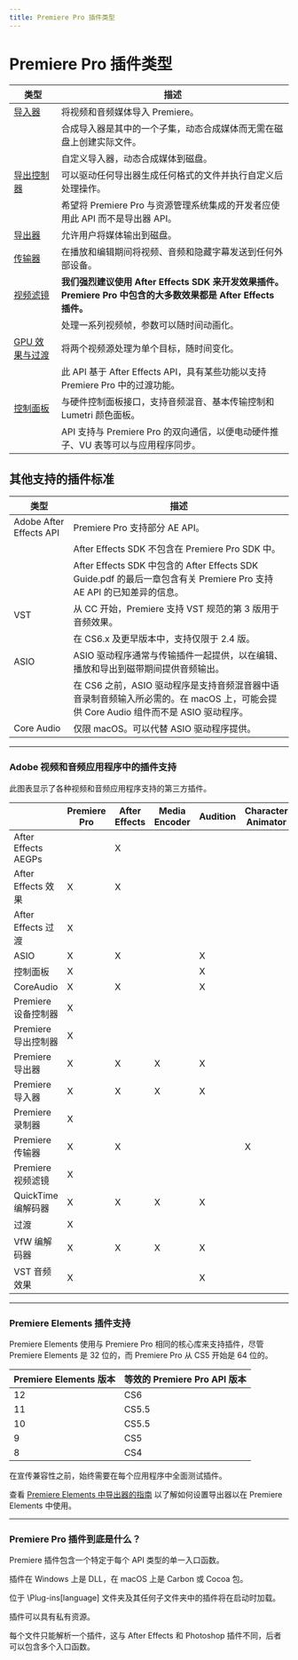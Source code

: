 ```yaml
---
title: Premiere Pro 插件类型
---
```

# Premiere Pro 插件类型

|       类型       |    描述    |
|------------------------------------------------------------------------------------|---------------------------------------------------------------------------------------------------------------------------------------------------|
| [导入器](../../importers/importers)     | 将视频和音频媒体导入 Premiere。    |
|       | 合成导入器是其中的一个子集，动态合成媒体而无需在磁盘上创建实际文件。    |
|       | 自定义导入器，动态合成媒体到磁盘。        |
| [导出控制器](../../export-controllers/export-controllers)      | 可以驱动任何导出器生成任何格式的文件并执行自定义后处理操作。        |
|       | 希望将 Premiere Pro 与资源管理系统集成的开发者应使用此 API 而不是导出器 API。    |
| [导出器](../../exporters/exporters)     | 允许用户将媒体输出到磁盘。     |
| [传输器](../../transmitters/transmitters)   | 在播放和编辑期间将视频、音频和隐藏字幕发送到任何外部设备。       |
| [视频滤镜](../../video-filters/video-filters)   | **我们强烈建议使用 After Effects SDK 来开发效果插件。Premiere Pro 中包含的大多数效果都是 After Effects 插件。**       |
|       | 处理一系列视频帧，参数可以随时间动画化。    |
| [GPU 效果与过渡](../../gpu-effects-transitions/gpu-effects-transitions)      | 将两个视频源处理为单个目标，随时间变化。    |
|       | 此 API 基于 After Effects API，具有某些功能以支持 Premiere Pro 中的过渡功能。    |
| [控制面板](../../control-surfaces/control-surfaces)   | 与硬件控制面板接口，支持音频混音、基本传输控制和 Lumetri 颜色面板。      |
|       | API 支持与 Premiere Pro 的双向通信，以便电动硬件推子、VU 表等可以与应用程序同步。       |

## 其他支持的插件标准

|     类型     |       描述       |
|------------------------|-----------------------------------------------------------------------------------------------------------------------------------------------------------------------------------|
| Adobe After Effects API | Premiere Pro 支持部分 AE API。    |
|     | After Effects SDK 不包含在 Premiere Pro SDK 中。      |
|     | After Effects SDK 中包含的 After Effects SDK Guide.pdf 的最后一章包含有关 Premiere Pro 支持 AE API 的已知差异的信息。        |
| VST     | 从 CC 开始，Premiere 支持 VST 规范的第 3 版用于音频效果。      |
|     | 在 CS6.x 及更早版本中，支持仅限于 2.4 版。       |
| ASIO     | ASIO 驱动程序通常与传输插件一起提供，以在编辑、播放和导出到磁带期间提供音频输出。       |
|     | 在 CS6 之前，ASIO 驱动程序是支持音频混音器中语音录制音频输入所必需的。在 macOS 上，可能会提供 Core Audio 组件而不是 ASIO 驱动程序。     |
| Core Audio   | 仅限 macOS。可以代替 ASIO 驱动程序提供。   |

---

### Adobe 视频和音频应用程序中的插件支持

此图表显示了各种视频和音频应用程序支持的第三方插件。

|    | Premiere Pro | After Effects | Media Encoder | Audition | Character Animator | Prelude |
| --------------------------- | ------------ | ------------- | ------------- | -------- | ------------------ | ------- |
| After Effects AEGPs    |    | X   |      |     |     |    |
| After Effects 效果     | X      | X   |      |     |     |    |
| After Effects 过渡     | X      |      |      |     |     |    |
| ASIO     | X      | X   |      | X   |     | X   |
| 控制面板     | X      |      |      | X   |     |    |
| CoreAudio     | X      | X   |      | X   |     | X   |
| Premiere 设备控制器    | X      |      |      |     |     |    |
| Premiere 导出控制器    | X      |      |      |     |     |    |
| Premiere 导出器   | X      | X   | X   | X   |     |    |
| Premiere 导入器   | X      | X   | X   | X   |     | X   |
| Premiere 录制器   | X      |      |      |     |     |    |
| Premiere 传输器   | X      | X   |      |     | X    | X   |
| Premiere 视频滤镜      | X      |      |      |     |     |    |
| QuickTime 编解码器     | X      | X   | X   | X   |     | X   |
| 过渡     | X      |      |      |     |     |    |
| VfW 编解码器      | X      | X   | X   | X   |     | X   |
| VST 音频效果      | X      |      |      | X   |     |    |

---

### Premiere Elements 插件支持

Premiere Elements 使用与 Premiere Pro 相同的核心库来支持插件，尽管 Premiere Elements 是 32 位的，而 Premiere Pro 从 CS5 开始是 64 位的。

| Premiere Elements 版本 | 等效的 Premiere Pro API 版本 |
| ------------------------- | ---------------------------- |
| 12     | CS6       |
| 11     | CS5.5     |
| 10     | CS5.5     |
| 9      | CS5       |
| 8      | CS4       |

在宣传兼容性之前，始终需要在每个应用程序中全面测试插件。

查看 [Premiere Elements 中导出器的指南](../../exporters/additional-details#guidelines-for-exporters-in-premiere-elements) 以了解如何设置导出器以在 Premiere Elements 中使用。

---

### Premiere Pro 插件到底是什么？

Premiere 插件包含一个特定于每个 API 类型的单一入口函数。

插件在 Windows 上是 DLL，在 macOS 上是 Carbon 或 Cocoa 包。

位于 \\Plug-ins[language] 文件夹及其任何子文件夹中的插件将在启动时加载。

插件可以具有私有资源。

每个文件只能解析一个插件，这与 After Effects 和 Photoshop 插件不同，后者可以包含多个入口函数。

